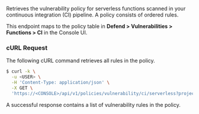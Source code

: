 Retrieves the vulnerability policy for serverless functions scanned in your continuous integration (CI) pipeline.
A policy consists of ordered rules.

This endpoint maps to the policy table in **Defend > Vulnerabilities > Functions > CI** in the Console UI.


### cURL Request

The following cURL command retrieves all rules in the policy.

```bash
$ curl -k \
  -u <USER> \
  -H 'Content-Type: application/json' \
  -X GET \
  'https://<CONSOLE>/api/v1/policies/vulnerability/ci/serverless?project=<PROJECT_NAME>'
```

A successful response contains a list of vulnerability rules in the policy.

